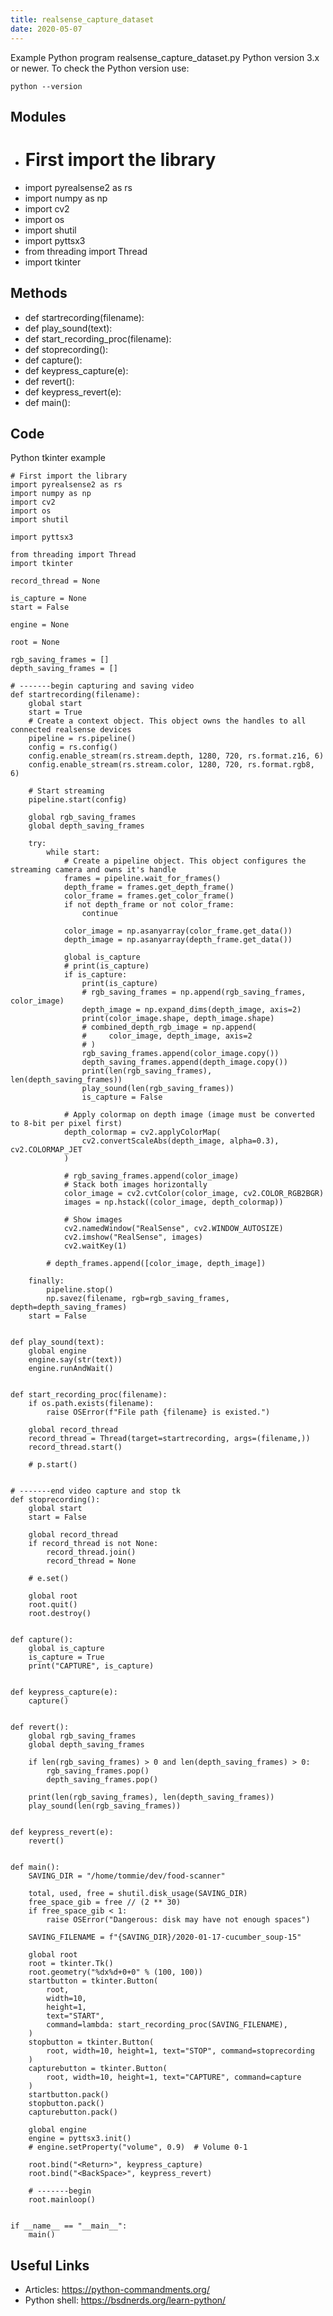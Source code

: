 ```yaml
---
title: realsense_capture_dataset
date: 2020-05-07
---
```

Example Python program realsense_capture_dataset.py
Python version 3.x or newer.
To check the Python version use:

    python --version

## Modules

* # First import the library
* import pyrealsense2 as rs
* import numpy as np
* import cv2
* import os
* import shutil
* import pyttsx3
* from threading import Thread
* import tkinter

## Methods

* def startrecording(filename):
* def play_sound(text):
* def start_recording_proc(filename):
* def stoprecording():
* def capture():
* def keypress_capture(e):
* def revert():
* def keypress_revert(e):
* def main():

## Code

Python tkinter example

    # First import the library
    import pyrealsense2 as rs
    import numpy as np
    import cv2
    import os
    import shutil
    
    import pyttsx3
    
    from threading import Thread
    import tkinter
    
    record_thread = None
    
    is_capture = None
    start = False
    
    engine = None
    
    root = None
    
    rgb_saving_frames = []
    depth_saving_frames = []
    
    # -------begin capturing and saving video
    def startrecording(filename):
        global start
        start = True
        # Create a context object. This object owns the handles to all connected realsense devices
        pipeline = rs.pipeline()
        config = rs.config()
        config.enable_stream(rs.stream.depth, 1280, 720, rs.format.z16, 6)
        config.enable_stream(rs.stream.color, 1280, 720, rs.format.rgb8, 6)
    
        # Start streaming
        pipeline.start(config)
    
        global rgb_saving_frames
        global depth_saving_frames
    
        try:
            while start:
                # Create a pipeline object. This object configures the streaming camera and owns it's handle
                frames = pipeline.wait_for_frames()
                depth_frame = frames.get_depth_frame()
                color_frame = frames.get_color_frame()
                if not depth_frame or not color_frame:
                    continue
    
                color_image = np.asanyarray(color_frame.get_data())
                depth_image = np.asanyarray(depth_frame.get_data())
    
                global is_capture
                # print(is_capture)
                if is_capture:
                    print(is_capture)
                    # rgb_saving_frames = np.append(rgb_saving_frames, color_image)
                    depth_image = np.expand_dims(depth_image, axis=2)
                    print(color_image.shape, depth_image.shape)
                    # combined_depth_rgb_image = np.append(
                    #     color_image, depth_image, axis=2
                    # )
                    rgb_saving_frames.append(color_image.copy())
                    depth_saving_frames.append(depth_image.copy())
                    print(len(rgb_saving_frames), len(depth_saving_frames))
                    play_sound(len(rgb_saving_frames))
                    is_capture = False
    
                # Apply colormap on depth image (image must be converted to 8-bit per pixel first)
                depth_colormap = cv2.applyColorMap(
                    cv2.convertScaleAbs(depth_image, alpha=0.3), cv2.COLORMAP_JET
                )
    
                # rgb_saving_frames.append(color_image)
                # Stack both images horizontally
                color_image = cv2.cvtColor(color_image, cv2.COLOR_RGB2BGR)
                images = np.hstack((color_image, depth_colormap))
    
                # Show images
                cv2.namedWindow("RealSense", cv2.WINDOW_AUTOSIZE)
                cv2.imshow("RealSense", images)
                cv2.waitKey(1)
    
            # depth_frames.append([color_image, depth_image])
    
        finally:
            pipeline.stop()
            np.savez(filename, rgb=rgb_saving_frames, depth=depth_saving_frames)
        start = False
    
    
    def play_sound(text):
        global engine
        engine.say(str(text))
        engine.runAndWait()
    
    
    def start_recording_proc(filename):
        if os.path.exists(filename):
            raise OSError(f"File path {filename} is existed.")
    
        global record_thread
        record_thread = Thread(target=startrecording, args=(filename,))
        record_thread.start()
    
        # p.start()
    
    
    # -------end video capture and stop tk
    def stoprecording():
        global start
        start = False
    
        global record_thread
        if record_thread is not None:
            record_thread.join()
            record_thread = None
    
        # e.set()
    
        global root
        root.quit()
        root.destroy()
    
    
    def capture():
        global is_capture
        is_capture = True
        print("CAPTURE", is_capture)
    
    
    def keypress_capture(e):
        capture()
    
    
    def revert():
        global rgb_saving_frames
        global depth_saving_frames
    
        if len(rgb_saving_frames) > 0 and len(depth_saving_frames) > 0:
            rgb_saving_frames.pop()
            depth_saving_frames.pop()
    
        print(len(rgb_saving_frames), len(depth_saving_frames))
        play_sound(len(rgb_saving_frames))
    
    
    def keypress_revert(e):
        revert()
    
    
    def main():
        SAVING_DIR = "/home/tommie/dev/food-scanner"
    
        total, used, free = shutil.disk_usage(SAVING_DIR)
        free_space_gib = free // (2 ** 30)
        if free_space_gib < 1:
            raise OSError("Dangerous: disk may have not enough spaces")
    
        SAVING_FILENAME = f"{SAVING_DIR}/2020-01-17-cucumber_soup-15"
    
        global root
        root = tkinter.Tk()
        root.geometry("%dx%d+0+0" % (100, 100))
        startbutton = tkinter.Button(
            root,
            width=10,
            height=1,
            text="START",
            command=lambda: start_recording_proc(SAVING_FILENAME),
        )
        stopbutton = tkinter.Button(
            root, width=10, height=1, text="STOP", command=stoprecording
        )
        capturebutton = tkinter.Button(
            root, width=10, height=1, text="CAPTURE", command=capture
        )
        startbutton.pack()
        stopbutton.pack()
        capturebutton.pack()
    
        global engine
        engine = pyttsx3.init()
        # engine.setProperty("volume", 0.9)  # Volume 0-1
    
        root.bind("<Return>", keypress_capture)
        root.bind("<BackSpace>", keypress_revert)
    
        # -------begin
        root.mainloop()
    
    
    if __name__ == "__main__":
        main()
    

## Useful Links

- Articles: https://python-commandments.org/
- Python shell: https://bsdnerds.org/learn-python/

